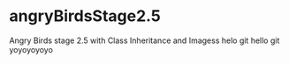 # angryBirdsStage2.5
Angry Birds stage 2.5 with Class Inheritance and Imagess
helo git
hello git 
yoyoyoyoyo

